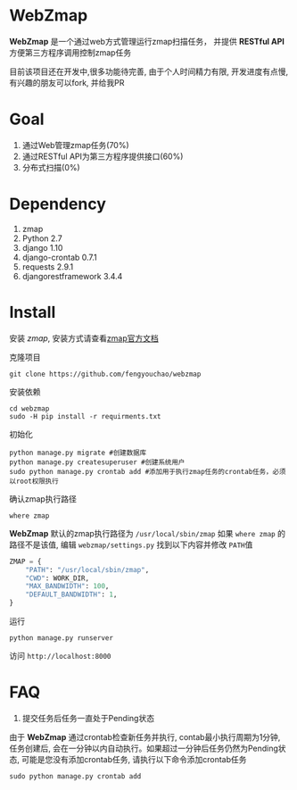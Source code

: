 # WebZmap

**WebZmap** 是一个通过web方式管理运行zmap扫描任务， 并提供 **RESTful API** 方便第三方程序调用控制zmap任务

目前该项目还在开发中,很多功能待完善, 由于个人时间精力有限, 开发进度有点慢, 有兴趣的朋友可以fork, 并给我PR

# Goal

1. 通过Web管理zmap任务(70%)
2. 通过RESTful API为第三方程序提供接口(60%)
3. 分布式扫描(0%)

# Dependency

1. zmap
2. Python 2.7
3. django 1.10
4. django-crontab 0.7.1
5. requests 2.9.1
6. djangorestframework 3.4.4

# Install

安装 *zmap*, 安装方式请查看[zmap官方文档](https://zmap.io/download.html)

克隆项目

```shell
git clone https://github.com/fengyouchao/webzmap
```

安装依赖

```shell
cd webzmap
sudo -H pip install -r requirments.txt
```

初始化

```shell
python manage.py migrate #创建数据库
python manage.py createsuperuser #创建系统用户
sudo python manage.py crontab add #添加用于执行zmap任务的crontab任务，必须以root权限执行
```

确认zmap执行路径
```shell
where zmap
```
**WebZmap** 默认的zmap执行路径为 `/usr/local/sbin/zmap` 如果 `where zmap` 的路径不是该值, 编辑 `webzmap/settings.py` 找到以下内容并修改 `PATH`值
```python
ZMAP = {
    "PATH": "/usr/local/sbin/zmap",
    "CWD": WORK_DIR,
    "MAX_BANDWIDTH": 100,
    "DEFAULT_BANDWIDTH": 1,
}
```

运行

```shell
python manage.py runserver
```

访问 `http://localhost:8000`

# FAQ

1. 提交任务后任务一直处于Pending状态

由于 **WebZmap** 通过crontab检查新任务并执行, contab最小执行周期为1分钟, 任务创建后, 会在一分钟以内自动执行。如果超过一分钟后任务仍然为Pending状态, 可能是您没有添加crontab任务, 请执行以下命令添加crontab任务

```shell
sudo python manage.py crontab add
```
